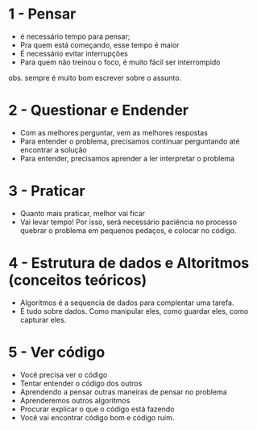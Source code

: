 # 1 - Pensar
- é necessário tempo para pensar; 
- Pra quem está começando, esse tempo é maior
- É necessário evitar interrupções
- Para quem não treinou o foco, é muito fácil ser interrompido

obs. sempre é muito bom escrever sobre o assunto. 

# 2 - Questionar e Endender
- Com as melhores perguntar, vem as melhores respostas
- Para entender o problema, precisamos continuar perguntando até encontrar a solução
- Para entender, precisamos aprender a ler interpretar o problema

# 3 - Praticar
- Quanto mais praticar, melhor vai ficar
- Vai levar tempo! Por isso, será necessário paciência no processo quebrar o problema em pequenos pedaços, e colocar no código. 

# 4 - Estrutura de dados e Altoritmos (conceitos teóricos)
- Algoritmos é a sequencia de dados para complentar uma tarefa. 
- É tudo sobre dados. Como manipular eles, como guardar eles, como capturar eles.

# 5 - Ver código
- Você precisa ver o código
- Tentar entender o código dos outros
- Aprendendo a pensar outras maneiras de pensar no problema
- Aprenderemos outros algoritmos
- Procurar explicar o que o código está fazendo
- Você vai encontrar código bom e código ruim. 
